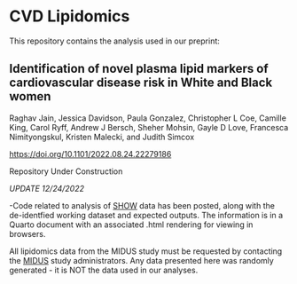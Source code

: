 # CVD Lipidomics

This repository contains the analysis used in our preprint:

## Identification of novel plasma lipid markers of cardiovascular disease risk in White and Black women

Raghav Jain, Jessica Davidson, Paula Gonzalez, Christopher L Coe, Camille King, Carol Ryff, Andrew J Bersch, Sheher Mohsin, Gayle D Love, Francesca Nimityongskul, Kristen Malecki, and Judith Simcox

 https://doi.org/10.1101/2022.08.24.22279186

Repository Under Construction

*UPDATE 12/24/2022*

-Code related to analysis of <a href="show.wisc.edu">SHOW</a> data has been posted, along with the de-identfied working dataset and expected outputs. The information is in a Quarto document with an associated .html rendering for viewing in browsers.

All lipidomics data from the MIDUS study must be requested by contacting the <a href="midus.wisc.edu">MIDUS</a> study administrators.
Any data presented here was randomly generated - it is NOT the data used in our analyses. 
